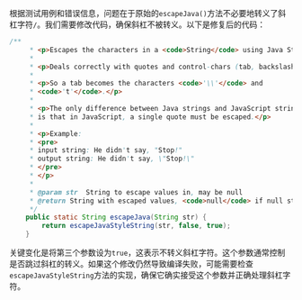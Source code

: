 根据测试用例和错误信息，问题在于原始的`escapeJava()`方法不必要地转义了斜杠字符`/`。我们需要修改代码，确保斜杠不被转义。以下是修复后的代码：

```java
/**
     * <p>Escapes the characters in a <code>String</code> using Java String rules.</p>
     *
     * <p>Deals correctly with quotes and control-chars (tab, backslash, cr, ff, etc.) </p>
     *
     * <p>So a tab becomes the characters <code>'\\'</code> and
     * <code>'t'</code>.</p>
     *
     * <p>The only difference between Java strings and JavaScript strings
     * is that in JavaScript, a single quote must be escaped.</p>
     *
     * <p>Example:
     * <pre>
     * input string: He didn't say, "Stop!"
     * output string: He didn't say, \"Stop!\"
     * </pre>
     * </p>
     *
     * @param str  String to escape values in, may be null
     * @return String with escaped values, <code>null</code> if null string input
     */
    public static String escapeJava(String str) {
        return escapeJavaStyleString(str, false, true);
    }
```

关键变化是将第三个参数设为`true`，这表示不转义斜杠字符。这个参数通常控制是否跳过斜杠的转义。如果这个修改仍然导致编译失败，可能需要检查`escapeJavaStyleString`方法的实现，确保它确实接受这个参数并正确处理斜杠字符。
